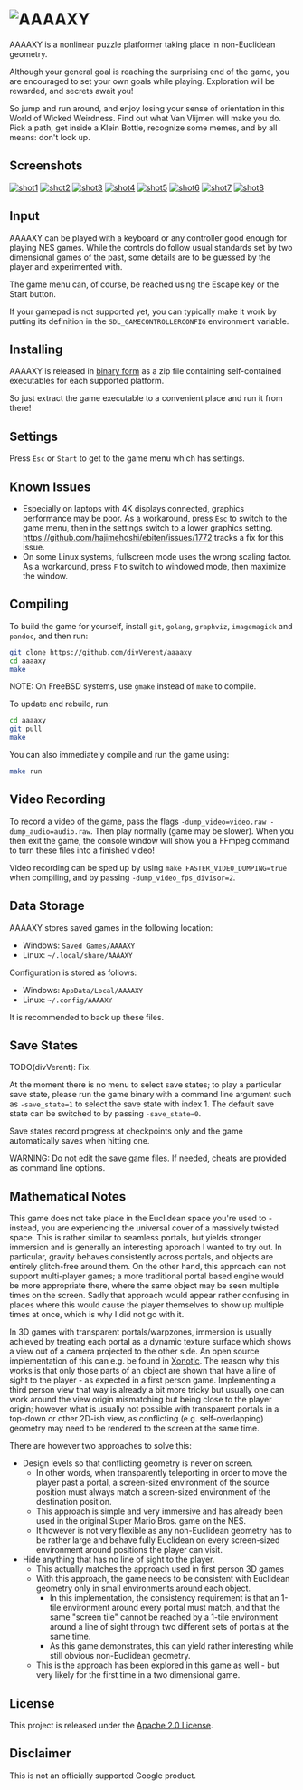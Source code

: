 # ![AAAAXY](docs/logo.png)

AAAAXY is a nonlinear puzzle platformer taking place in non-Euclidean
geometry.

Although your general goal is reaching the surprising end of the game,
you are encouraged to set your own goals while playing. Exploration will
be rewarded, and secrets await you\!

So jump and run around, and enjoy losing your sense of orientation in
this World of Wicked Weirdness. Find out what Van Vlijmen will make you
do. Pick a path, get inside a Klein Bottle, recognize some memes, and by
all means: don't look up.

## Screenshots

[![shot1](docs/screenshots/shot1.jpg)](https://raw.githubusercontent.com/divVerent/aaaaxy/main/docs/screenshots/shot1.png)
[![shot2](docs/screenshots/shot2.jpg)](https://raw.githubusercontent.com/divVerent/aaaaxy/main/docs/screenshots/shot2.png)
[![shot3](docs/screenshots/shot3.jpg)](https://raw.githubusercontent.com/divVerent/aaaaxy/main/docs/screenshots/shot3.png)
[![shot4](docs/screenshots/shot4.jpg)](https://raw.githubusercontent.com/divVerent/aaaaxy/main/docs/screenshots/shot4.png)
[![shot5](docs/screenshots/shot5.jpg)](https://raw.githubusercontent.com/divVerent/aaaaxy/main/docs/screenshots/shot5.png)
[![shot6](docs/screenshots/shot6.jpg)](https://raw.githubusercontent.com/divVerent/aaaaxy/main/docs/screenshots/shot6.png)
[![shot7](docs/screenshots/shot7.jpg)](https://raw.githubusercontent.com/divVerent/aaaaxy/main/docs/screenshots/shot7.png)
[![shot8](docs/screenshots/shot8.jpg)](https://raw.githubusercontent.com/divVerent/aaaaxy/main/docs/screenshots/shot8.png)

## Input

AAAAXY can be played with a keyboard or any controller good enough for
playing NES games. While the controls do follow usual standards set by
two dimensional games of the past, some details are to be guessed by the
player and experimented with.

The game menu can, of course, be reached using the Escape key or the
Start button.

If your gamepad is not supported yet, you can typically make it work by
putting its definition in the `SDL_GAMECONTROLLERCONFIG` environment
variable.

## Installing

AAAAXY is released in [binary
form](https://github.com/divVerent/aaaaxy/releases) as a zip file
containing self-contained executables for each supported platform.

So just extract the game executable to a convenient place and run it
from there\!

## Settings

Press `Esc` or `Start` to get to the game menu which has settings.

## Known Issues

  - Especially on laptops with 4K displays connected, graphics
    performance may be poor. As a workaround, press `Esc` to switch to
    the game menu, then in the settings switch to a lower graphics
    setting. <https://github.com/hajimehoshi/ebiten/issues/1772> tracks
    a fix for this issue.
  - On some Linux systems, fullscreen mode uses the wrong scaling
    factor. As a workaround, press `F` to switch to windowed mode, then
    maximize the window.

## Compiling

To build the game for yourself, install `git`, `golang`, `graphviz`,
`imagemagick` and `pandoc`, and then run:

``` sh
git clone https://github.com/divVerent/aaaaxy
cd aaaaxy
make
```

NOTE: On FreeBSD systems, use `gmake` instead of `make` to compile.

To update and rebuild, run:

``` sh
cd aaaaxy
git pull
make
```

You can also immediately compile and run the game using:

``` sh
make run
```

## Video Recording

To record a video of the game, pass the flags `-dump_video=video.raw
-dump_audio=audio.raw`. Then play normally (game may be slower). When you then exit the game,
the console window will show you a FFmpeg command to turn these files
into a finished video\!

Video recording can be sped up by using `make FASTER_VIDEO_DUMPING=true`
when compiling, and by passing `-dump_video_fps_divisor=2`.

## Data Storage

AAAAXY stores saved games in the following location:

  - Windows: `Saved Games/AAAAXY`
  - Linux: `~/.local/share/AAAAXY`

Configuration is stored as follows:

  - Windows: `AppData/Local/AAAAXY`
  - Linux: `~/.config/AAAAXY`

It is recommended to back up these files.

## Save States

TODO(divVerent): Fix.

At the moment there is no menu to select save states; to play a
particular save state, please run the game binary with a command line
argument such as `-save_state=1` to select the save state with index 1.
The default save state can be switched to by passing `-save_state=0`.

Save states record progress at checkpoints only and the game
automatically saves when hitting one.

WARNING: Do not edit the save game files. If needed, cheats are provided
as command line options.

## Mathematical Notes

This game does not take place in the Euclidean space you're used to -
instead, you are experiencing the universal cover of a massively twisted
space. This is rather similar to seamless portals, but yields stronger
immersion and is generally an interesting approach I wanted to try out.
In particular, gravity behaves consistently across portals, and objects
are entirely glitch-free around them. On the other hand, this approach
can not support multi-player games; a more traditional portal based
engine would be more appropriate there, where the same object may be
seen multiple times on the screen. Sadly that approach would appear
rather confusing in places where this would cause the player themselves
to show up multiple times at once, which is why I did not go with it.

In 3D games with transparent portals/warpzones, immersion is usually
achieved by treating each portal as a dynamic texture surface which
shows a view out of a camera projected to the other side. An open source
implementation of this can e.g. be found in
[Xonotic](https://www.xonotic.org). The reason why this works is that
only those parts of an object are shown that have a line of sight to the
player - as expected in a first person game. Implementing a third person
view that way is already a bit more tricky but usually one can work
around the view origin mismatching but being close to the player origin;
however what is usually not possible with transparent portals in a
top-down or other 2D-ish view, as conflicting (e.g. self-overlapping)
geometry may need to be rendered to the screen at the same time.

There are however two approaches to solve this:

  - Design levels so that conflicting geometry is never on screen.
      - In other words, when transparently teleporting in order to move
        the player past a portal, a screen-sized environment of the
        source position must always match a screen-sized environment of
        the destination position.
      - This approach is simple and very immersive and has already been
        used in the original Super Mario Bros. game on the NES.
      - It however is not very flexible as any non-Euclidean geometry
        has to be rather large and behave fully Euclidean on every
        screen-sized environment around positions the player can visit.
  - Hide anything that has no line of sight to the player.
      - This actually matches the approach used in first person 3D games
      - With this approach, the game needs to be consistent with
        Euclidean geometry only in small environments around each
        object.
          - In this implementation, the consistency requirement is that
            an 1-tile environment around every portal must match, and
            that the same "screen tile" cannot be reached by a 1-tile
            environment around a line of sight through two different
            sets of portals at the same time.
          - As this game demonstrates, this can yield rather interesting
            while still obvious non-Euclidean geometry.
      - This is the approach has been explored in this game as well -
        but very likely for the first time in a two dimensional game.

## License

This project is released under the [Apache 2.0 License](LICENSE).

## Disclaimer

This is not an officially supported Google product.
